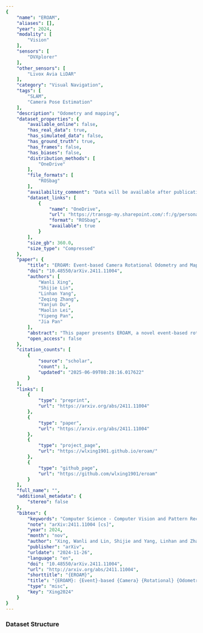 ```yaml
---
{
    "name": "EROAM",
    "aliases": [],
    "year": 2024,
    "modality": [
        "Vision"
    ],
    "sensors": [
        "DVXplorer"
    ],
    "other_sensors": [
        "Livox Avia LiDAR"
    ],
    "category": "Visual Navigation",
    "tags": [
        "SLAM",
        "Camera Pose Estimation"
    ],
    "description": "Odometry and mapping",
    "dataset_properties": {
        "available_online": false,
        "has_real_data": true,
        "has_simulated_data": false,
        "has_ground_truth": true,
        "has_frames": false,
        "has_biases": false,
        "distribution_methods": [
            "OneDrive"
        ],
        "file_formats": [
            "ROSbag"
        ],
        "availability_comment": "Data will be available after publication. Update: Data is now available from the Project Page.",
        "dataset_links": [
            {
                "name": "OneDrive",
                "url": "https://transgp-my.sharepoint.com/:f:/g/personal/wl_xing_transgp_hk/Evz6VVBEYcVPrK5qhRBF1sIB-defWjkdOtLevZ0Oqe1JbA",
                "format": "ROSbag",
                "available": true
            }
        ],
        "size_gb": 360.0,
        "size_type": "Compressed"
    },
    "paper": {
        "title": "EROAM: Event-based Camera Rotational Odometry and Mapping in Real-time",
        "doi": "10.48550/arXiv.2411.11004",
        "authors": [
            "Wanli Xing",
            "Shijie Lin",
            "Linhan Yang",
            "Zeqing Zhang",
            "Yanjun Du",
            "Maolin Lei",
            "Yipeng Pan",
            "Jia Pan"
        ],
        "abstract": "This paper presents EROAM, a novel event-based rotational odometry and mapping system that achieves real-time, accurate camera rotation estimation. Unlike existing approaches that rely on event generation models or contrast maximization, EROAM employs a spherical event representation by projecting events onto a unit sphere and introduces Event Spherical Iterative Closest Point (ES-ICP), a novel geometric optimization framework designed specifically for event camera data. The spherical representation simplifies rotational motion formulation while enabling continuous mapping for enhanced spatial resolution. Combined with parallel point-to-line optimization, EROAM achieves efficient computation without compromising accuracy. Extensive experiments on both synthetic and real-world datasets show that EROAM significantly outperforms state-of-the-art methods in terms of accuracy, robustness, and computational efficiency. Our method maintains consistent performance under challenging conditions, including high angular velocities and extended sequences, where other methods often fail or show significant drift. Additionally, EROAM produces high-quality panoramic reconstructions with preserved fine structural details.",
        "open_access": false
    },
    "citation_counts": [
        {
            "source": "scholar",
            "count": 1,
            "updated": "2025-06-09T08:28:16.017622"
        }
    ],
    "links": [
        {
            "type": "preprint",
            "url": "https://arxiv.org/abs/2411.11004"
        },
        {
            "type": "paper",
            "url": "https://arxiv.org/abs/2411.11004"
        },
        {
            "type": "project_page",
            "url": "https://wlxing1901.github.io/eroam/"
        },
        {
            "type": "github_page",
            "url": "https://github.com/wlxing1901/eroam"
        }
    ],
    "full_name": "",
    "additional_metadata": {
        "stereo": false
    },
    "bibtex": {
        "keywords": "Computer Science - Computer Vision and Pattern Recognition, Computer Science - Robotics",
        "note": "arXiv:2411.11004 [cs]",
        "year": 2024,
        "month": "nov",
        "author": "Xing, Wanli and Lin, Shijie and Yang, Linhan and Zhang, Zeqing and Du, Yanjun and Lei, Maolin and Pan, Yipeng and Pan, Jia",
        "publisher": "arXiv",
        "urldate": "2024-11-26",
        "language": "en",
        "doi": "10.48550/arXiv.2411.11004",
        "url": "http://arxiv.org/abs/2411.11004",
        "shorttitle": "{EROAM}",
        "title": "{EROAM}: {Event}-based {Camera} {Rotational} {Odometry} and {Mapping} in {Real}-time",
        "type": "misc",
        "key": "Xing2024"
    }
}
---
```


### Dataset Structure
